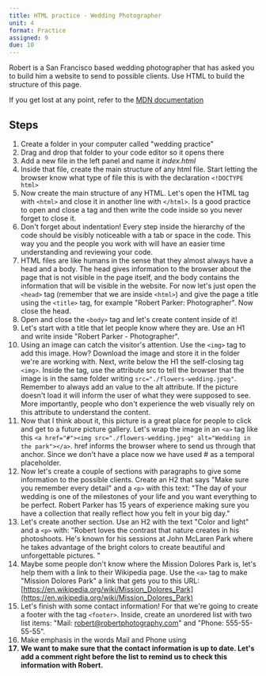 ```yaml
---
title: HTML practice - Wedding Photographer
unit: 4
format: Practice
assigned: 9
due: 10
---
```

Robert is a San Francisco based wedding photographer that has asked you to build him a website to send to possible clients. Use HTML to build the structure of this page.

If you get lost at any point, refer to the [MDN documentation](https://developer.mozilla.org/en-US/) 

## Steps

1. Create a folder in your computer called "wedding practice"
2. Drag and drop that folder to your code editor so it opens there
3. Add a new file in the left panel and name it *index.html*
4. Inside that file, create the main structure of any html file. Start letting the browser know what type of file this is with the declaration `<!DOCTYPE html>`
5. Now create the main structure of any HTML. Let's open the HTML tag with `<html>` and close it in another line with `</html>`. Is a good practice to open and close a tag and then write the code inside so you never forget to close it.
6. Don't forget about indentation! Every step inside the hierarchy of the code should be visibly noticeable with a tab or space in the code. This way you and the people you work with will have an easier time understanding and reviewing your code.
7. HTML files are like humans in the sense that they almost always have a head and a body. The head gives information to the browser about the page that is not visible in the page itself, and the body contains the information that will be visible in the website. For now let's just open the `<head>` tag (remember that we are inside `<html>`) and give the page a title using the `<title>` tag, for example "Robert Parker: Photographer". Now close the head.
8.  Open and close the `<body>` tag and let's create content inside of it!
9. Let's start with a title that let people know where they are. Use an H1 and write inside "Robert Parker - Photographer".
10. Using an image can catch the visitor's attention. Use the `<img>` tag to add this image. How? Download the image and store it in the folder we're are working with. Next, write below the H1 the self-closing tag `<img>`. Inside the tag, use the attribute src to tell the browser that the image is in the same folder writing `src="./flowers-wedding.jpeg"`. Remember to always add an value to the alt attribute. If the picture doesn't load it will inform the user of what they were supposed to see. More importantly, people who don't experience the web visually rely on this attribute to understand the content.
11. Now that I think about it, this picture is a great place for people to click and get to a future picture gallery. Let's wrap the image in an `<a>` tag like this `<a href="#"><img src="./flowers-wedding.jpeg" alt="Wedding in the park"></a>`. href informs the browser where to send us through that anchor. Since we don't have a place now we have used # as a temporal placeholder.
12. Now let's create a couple of sections with paragraphs to give some information to the possible clients. Create an H2 that says "Make sure you remember every detail" and a `<p>` with this text:
"The day of your wedding is one of the milestones of your life and you want everything to be perfect. Robert Parker has 15 years of experience making sure you have a collection that really reflect how you felt in your big day."
13. Let's create another section. Use an H2 with the text "Color and light" and a `<p>` with:
"Robert loves the contrast that nature creates in his photoshoots. He's known for his sessions at John McLaren Park where he takes advantage of the bright colors to create beautiful and unforgettable pictures. "
14. Maybe some people don't know where the Mission Dolores Park is, let's help them with a link to their Wikipedia page. Use the `<a>` tag to make "Mission Dolores Park" a link that gets you to this URL: [https://en.wikipedia.org/wiki/Mission_Dolores_Park](https://en.wikipedia.org/wiki/Mission_Dolores_Park)
15. Let's finish with some contact information! For that we're going to create a footer with the tag `<footer>`. Inside, create an unordered list with two list items: "Mail: robert@robertphotography.com" and "Phone: 555-55-55-55".
16. Make emphasis in the words Mail and Phone using <strong>
17. We want to make sure that the contact information is up to date. Let's add a comment right before the list to remind us to check this information with Robert.
